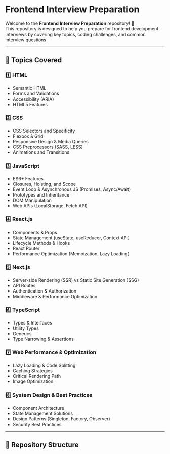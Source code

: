 # Frontend Interview Preparation  

Welcome to the **Frontend Interview Preparation** repository! 🚀  
This repository is designed to help you prepare for frontend development interviews by covering key topics, coding challenges, and common interview questions.  

---

## 📌 Topics Covered  

### 1️⃣ HTML  
- Semantic HTML  
- Forms and Validations  
- Accessibility (ARIA)  
- HTML5 Features  

### 2️⃣ CSS  
- CSS Selectors and Specificity  
- Flexbox & Grid  
- Responsive Design & Media Queries  
- CSS Preprocessors (SASS, LESS)  
- Animations and Transitions  

### 3️⃣ JavaScript  
- ES6+ Features  
- Closures, Hoisting, and Scope  
- Event Loop & Asynchronous JS (Promises, Async/Await)  
- Prototypes and Inheritance  
- DOM Manipulation  
- Web APIs (LocalStorage, Fetch API)  

### 4️⃣ React.js  
- Components & Props  
- State Management (useState, useReducer, Context API)  
- Lifecycle Methods & Hooks  
- React Router  
- Performance Optimization (Memoization, Lazy Loading)  

### 5️⃣ Next.js  
- Server-side Rendering (SSR) vs Static Site Generation (SSG)  
- API Routes  
- Authentication & Authorization  
- Middleware & Performance Optimization  

### 6️⃣ TypeScript  
- Types & Interfaces  
- Utility Types  
- Generics  
- Type Narrowing & Assertions  

### 7️⃣ Web Performance & Optimization  
- Lazy Loading & Code Splitting  
- Caching Strategies  
- Critical Rendering Path  
- Image Optimization  

### 8️⃣ System Design & Best Practices  
- Component Architecture  
- State Management Solutions  
- Design Patterns (Singleton, Factory, Observer)  
- Security Best Practices  

---

## 📂 Repository Structure  

